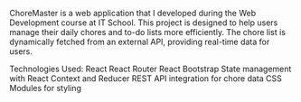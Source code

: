 ChoreMaster is a web application that I developed during the Web Development course at IT School. This project is designed to help users manage their daily chores and to-do lists more efficiently. The chore list is dynamically fetched from an external API, providing real-time data for users.


Technologies Used:
React
React Router
React Bootstrap
State management with React Context and Reducer
REST API integration for chore data
CSS Modules for styling
